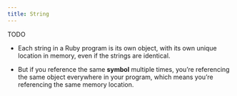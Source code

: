 ```yaml
---
title: String
---
```


TODO

-  Each string in a Ruby program is its own object, with its own unique location in memory, even if the strings are identical.

- But if you reference the same **symbol** multiple times, you’re referencing the same object everywhere in your program, which means you’re referencing the same memory location.